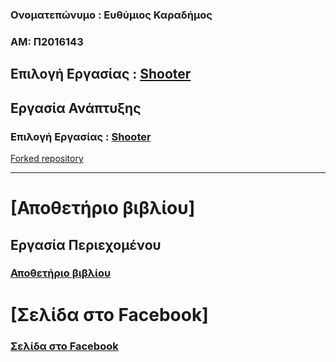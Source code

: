 
### Ονοματεπώνυμο : Ευθύμιος Καραδήμος
### ΑΜ: Π2016143
 ## Επιλογή Εργασίας : [Shooter](https://github.com/ioniodi/shooter)
## Εργασία Ανάπτυξης
 ### Επιλογή Εργασίας : [Shooter](https://github.com/ioniodi/shooter)
 [Forked repository](https://github.com/Tkaradimos/mm)
 
 ------------------------------------------------------------------------------------
# [Αποθετήριο βιβλίου]
## Εργασία Περιεχομένου
 ### [Αποθετήριο βιβλίου](https://tkaradimos.github.io/gr/)
 # [Σελίδα στο Facebook]
### [Σελίδα στο Facebook](https://www.facebook.com/HCI-ionio-438025583393215/)
